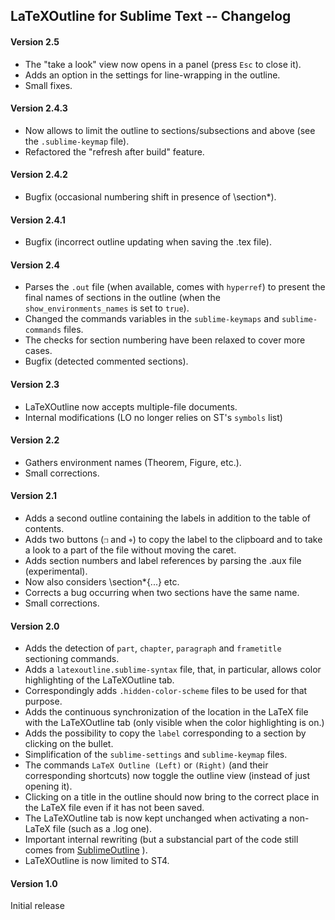 ## LaTeXOutline for Sublime Text -- Changelog


#### Version 2.5

- The "take a look" view now opens in a panel (press `Esc` to close it).
- Adds an option in the settings for line-wrapping in the outline.
- Small fixes.


#### Version 2.4.3

- Now allows to limit the outline to sections/subsections and above (see the
  `.sublime-keymap` file).
- Refactored the "refresh after build" feature.


#### Version 2.4.2

- Bugfix (occasional numbering shift in presence of \section*).


#### Version 2.4.1

- Bugfix (incorrect outline updating when saving the .tex file).


#### Version 2.4

- Parses the `.out` file (when available, comes with `hyperref`) to present the final
  names of sections in the outline (when the `show_environments_names` is set to
  `true`).
- Changed the commands variables in the `sublime-keymaps` and `sublime-commands` files.
- The checks for section numbering have been relaxed to cover more cases.
- Bugfix (detected commented sections).


#### Version 2.3

- LaTeXOutline now accepts multiple-file documents.
- Internal modifications (LO no longer relies on ST's `symbols` list)


#### Version 2.2

- Gathers environment names (Theorem, Figure, etc.).
- Small corrections.


#### Version 2.1

- Adds a second outline containing the labels in addition to the table of contents.
- Adds two buttons (`❐` and `⌖`) to copy the label to the clipboard and to take a look to
  a part of the file without moving the caret.
- Adds section numbers and label references by parsing the .aux file (experimental).
- Now also considers \section*{...} etc.
- Corrects a bug occurring when two sections have the same name.
- Small corrections.


#### Version 2.0

- Adds the detection of `part`, `chapter`, `paragraph` and `frametitle` sectioning
  commands.
- Adds a `latexoutline.sublime-syntax` file, that, in particular, allows color
  highlighting of the LaTeXOutline tab.
- Correspondingly adds `.hidden-color-scheme` files to be used for that purpose.
- Adds the continuous synchronization of the location in the LaTeX file with the
  LaTeXOutline tab (only visible when the color highlighting is on.)
- Adds the possibility to copy the `label` corresponding to a section by clicking on the
  bullet.
- Simplification of the `sublime-settings` and `sublime-keymap` files.
- The commands `LaTeX Outline (Left)` or `(Right)` (and their corresponding shortcuts) now
  toggle the outline view (instead of just opening it).
- Clicking on a title in the outline should now bring to the correct place in the LaTeX
  file even if it has not been saved.
- The LaTeXOutline tab is now kept unchanged when activating a non-LaTeX file (such as
  a .log one).
- Important internal rewriting (but a substancial part of the code still comes from
  [SublimeOutline](https://github.com/warmdev/SublimeOutline) ).
- LaTeXOutline is now limited to ST4. 


#### Version 1.0

Initial release
